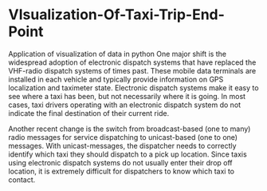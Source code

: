 # VIsualization-Of-Taxi-Trip-End-Point
Application of visualization of data in python
One major shift is the widespread adoption of electronic dispatch systems that have replaced the VHF-radio dispatch systems of times past. These mobile data terminals are installed in each vehicle and typically provide information on GPS localization and taximeter state. Electronic dispatch systems make it easy to see where a taxi has been, but not necessarily where it is going. In most cases, taxi drivers operating with an electronic dispatch system do not indicate the final destination of their current ride.



Another recent change is the switch from broadcast-based (one to many) radio messages for service dispatching to unicast-based (one to one) messages. With unicast-messages, the dispatcher needs to correctly identify which taxi they should dispatch to a pick up location. Since taxis using electronic dispatch systems do not usually enter their drop off location, it is extremely difficult for dispatchers to know which taxi to contact. 
